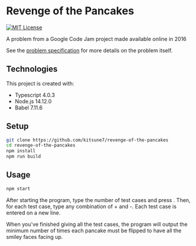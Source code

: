 # Revenge of the Pancakes

[![MIT License][mit-license-image]][mit-license-url]

A problem from a Google Code Jam project made available online in 2016

[mit-license-url]: LICENSE
[mit-license-image]: https://camo.githubusercontent.com/d59450139b6d354f15a2252a47b457bb2cc43828/68747470733a2f2f696d672e736869656c64732e696f2f6e706d2f6c2f7365727665726c6573732e737667

See the [problem specification](documentation/ProblemSpec.md) for more details on the problem itself.

## Technologies

This project is created with:

- Typescript 4.0.3
- Node.js 14.12.0
- Babel 7.11.6

## Setup

```bash
git clone https://github.com/kitsune7/revenge-of-the-pancakes
cd revenge-of-the-pancakes
npm install
npm run build
```

## Usage

```bash
npm start
```

After starting the program, type the number of test cases and press <Enter>.
Then, for each test case, type any combination of + and -. Each test case is
entered on a new line.

When you've finished giving all the test cases, the program will output the
minimum number of times each pancake must be flipped to have all the smiley
faces facing up.
